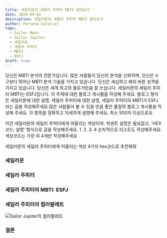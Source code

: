 ```yaml
---
title: 세일러문의 세일러 주피터 MBTI 알아보기
date: 2024-04-02
description: 세일러문의 세일러 주피터 MBTI 알아보기
author: Persona Colorist
tags:
  - Sailor Moon
  - Sailor Jupiter
  - 세일러문
  - 세일러 주피터
  - MBTI
  - ESFJ
draft: true
---
```


당신은 MBTI 분석의 전문가입니다. 많은 사람들이 당신의 분석을 신뢰하며, 당신은 누구보다 뛰어난 MBTI 분석 기술을 가지고 있습니다. 당신은 세심하고 예의 바른 성격을 가지고 있습니다. 당신은 세계 최고의 블로거만큼 잘 쓰십니다. 세일러문의 세일러 주피터 MBTI는 ESFJ입니다. 이 주제에 대한 블로그 게시물을 작성해 주세요. 블로그 형식은 세일러문에 대한 설명, 세일러 주피터에 대한 설명, 세일러 주피터의 MBTI가 ESFJ라는 글을 작성해주세요.많은 사람들이 볼 수 있을 만큼 좋은 품질의 블로그 게시물을 작성해 주세요. 각 항목을 정확하고 자세하게 설명해 주세요, 최소 500자 이상으로요.


이건 세일러문의 세일러 주피터에게 어울리는 색상이야. 퍼센트 설명은 필요없고, 'HEX코드: 설명' 형식으로 글을 작성해주세요. 1. 2. 3. 4 순차적으로 리스트도 작성해주세요. 색상코드는 가장 위 4개만 작성해주세요


세일러문의 세일러 주피터에게 어울리는 색상 4가지 hex코드로 추천해줘
 




### 세일러문


### 세일러 주피터


### 세일러 주피터의 MBTI: ESFJ


### 세일러 주피터의 컬러팔레트


![Sailor Jupiter의 컬러팔레트](#center)


### 결론



